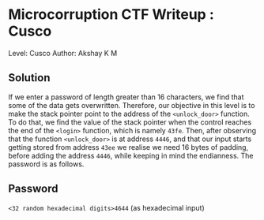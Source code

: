 # Microcorruption CTF Writeup : Cusco
Level: Cusco
Author: Akshay K M
## Solution
If we enter a password of length greater than 16 characters, we find that some of the data gets overwritten. Therefore, our objective in this level is to make the stack pointer point to the address of the `<unlock_door>` function. To do that, we find the value of the stack pointer when the control reaches the end of the `<login>` function, which is namely `43fe`. Then, after observing that the function `<unlock_door>` is at address `4446`, and that our input starts getting stored from address `43ee` we realise we need 16 bytes of padding, before adding the address `4446`, while keeping in mind the endianness. The password is as follows. 

## Password
`<32 random hexadecimal digits>4644` (as hexadecimal input)
